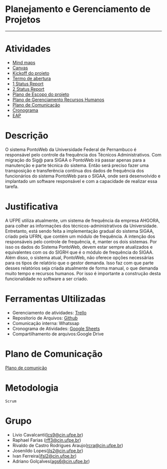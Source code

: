 # **Planejamento e Gerenciamento de Projetos**
---
# Atividades
- [Mind maps](https://github.com/lcs9/PGP-IF979-2019.1/tree/master/Mind%20maps)
- [Canvas](https://github.com/lcs9/PGP-IF979-2019.1/tree/master/Canvas)
- [Kickoff do projeto](https://github.com/lcs9/PGP-IF979-2019.1/blob/master/Apresentação.pptx?raw=true)
- [Termo de abertura](https://docs.google.com/document/d/1cyoRYNQPacX9Ui2kVp9Vfoy-UlEH0DMBCsCgWfe_DTE/edit?ts=5c9d1eeb)
- [1 Status Report](https://github.com/lcs9/PGP-IF979-2019.1/tree/master/1%20status%20report)
- [2 Status Report](https://github.com/lcs9/PGP-IF979-2019.1/blob/master/2%20Status%20report/2%C2%B0%20Status%20Report%20-%20PGP.pptx)
- [Plano de Escopo do projeto](https://github.com/lcs9/PGP-IF979-2019.1/blob/master/1%20status%20report/1%C2%BA%20Status%20de%20Report%20PGP.pptx)
- [Plano de Gerenciamento Recursos Humanos](https://github.com/lcs9/PGP-IF979-2019.1/blob/master/2%20Status%20report/Plano%20de%20Gerenciamento%20de%20Escopo%20do%20projeto.pdf)
- [Plano de Comunicação](https://github.com/lcs9/PGP-IF979-2019.1/blob/master/1%20status%20report/Plano_de_Comunica%C3%A7%C3%A3o.pdf)
- [Cronograma](https://github.com/lcs9/PGP-IF979-2019.1/blob/master/Cronograma%20(2).pdf)
- [EAP](https://github.com/lcs9/PGP-IF979-2019.1/blob/master/2%20Status%20report/EAP.pdf)
# Descrição
O sistema PontoWeb da Universidade Federal de Pernambuco é responsável pelo controle da frequência dos Técnicos Administrativos. Com migração do Sig@ para SIGAA o PontoWeb irá passar apenas para a manutenção e parte técnica do sistema. Então será preciso fazer uma transposição  e transferência contínua dos dados de frequência dos funcionários do sistema PontoWeb para o SIGAA, onde será desenvolvido e implantado um software responsável e com a capacidade de realizar essa tarefa.

# Justificativa
A UFPE utiliza atualmente, um sistema de frequência da empresa AHGORA, para colher as informações dos técnicos-administrativos da Universidade. Entretanto, está sendo feita a implementação gradual do sistema SIGAA, criado pela UFRN, que contém um módulo de frequência. A intenção dos responsáveis pelo controle de frequência, é, manter os dois sistemas. Por isso os dados do Sistema PontoWeb, devem estar sempre atualizados e equivalentes com os do SIGRH que é o módulo de frequência do SIGAA.
Além disso, o sistema atual, PontoWeb, não oferece opções necessárias para os tipos de relatório que o gestor demanda. Isso faz com que parte desses relatórios seja criada atualmente de forma manual, o que demanda muito tempo e recursos humanos. Por isso é importante a construção desta funcionalidade no software a ser criado.


# Ferramentas Ultilizadas
- Gerenciamento de atividades: [Trello](https://trello.com/b/uB9PHvzY/4-periodo)
- Repositorio de Arquivos: [Github](https://github.com/lcs9/PGP-IF979-2019.1)
- Comunicação interna: Whatssap
- Cronograma de Atividades: [Google Sheets](https://docs.google.com/spreadsheets/d/1lON6MOnvFsxoLqd1eWbKVmMGvxluZ5R7WHCF66seAsk/edit#gid=64151894)
- Compartilhamento de arquivos:Google Drive

# Plano de Comunicação
 [Plano de comunição](https://docs.google.com/document/d/1LJHUskjEg96Q7BG3bhdW8X_XndFxOW7vJVWCYB-mkGk/edit?usp=sharing)
# Metodologia
    Scrum

# Grupo
- Livio Cavalcanti(lcs9@cin.ufpe.br)
- Raphael Farias (rff3@cin.ufpe.br)
- Rivaldo de Castro Rodrigues Araujo(rcra@cin.ufpe.br)
- Josenildo Lopes(jls2@cin.ufpe.br)
- Ivan Ferreira(ifsl2@cin.ufpe.br)
- Adriano Golçalves(ags6@cin.ufpe.br)


